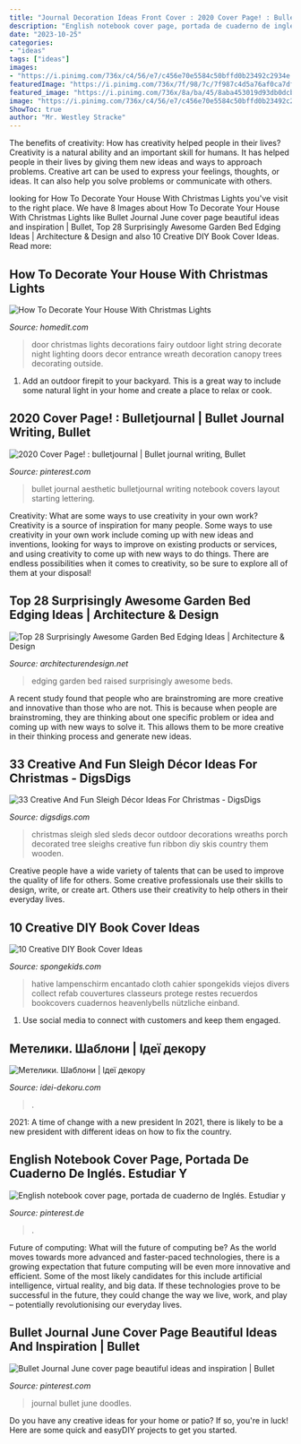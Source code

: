 ```yaml
---
title: "Journal Decoration Ideas Front Cover : 2020 Cover Page! : Bulletjournal"
description: "English notebook cover page, portada de cuaderno de inglés. estudiar y"
date: "2023-10-25"
categories:
- "ideas"
tags: ["ideas"]
images:
- "https://i.pinimg.com/736x/c4/56/e7/c456e70e5584c50bffd0b23492c2934e.jpg"
featuredImage: "https://i.pinimg.com/736x/7f/98/7c/7f987c4d5a76af0ca7dff710c28a0606.jpg"
featured_image: "https://i.pinimg.com/736x/8a/ba/45/8aba453019d93db0dcb9fb0ac52196a8.jpg"
image: "https://i.pinimg.com/736x/c4/56/e7/c456e70e5584c50bffd0b23492c2934e.jpg"
ShowToc: true
author: "Mr. Westley Stracke"
---
```



The benefits of creativity: How has creativity helped people in their lives?
Creativity is a natural ability and an important skill for humans. It has helped people in their lives by giving them new ideas and ways to approach problems. Creative art can be used to express your feelings, thoughts, or ideas. It can also help you solve problems or communicate with others.

	

		
looking for How To Decorate Your House With Christmas Lights you've visit to the right place. We have 8 Images about How To Decorate Your House With Christmas Lights like Bullet Journal June cover page beautiful ideas and inspiration | Bullet, Top 28 Surprisingly Awesome Garden Bed Edging Ideas | Architecture &amp; Design and also 10 Creative DIY Book Cover Ideas. Read more:
		
    
## How To Decorate Your House With Christmas Lights

<img loading=lazy src="http://cdn.homedit.com/wp-content/uploads/2010/11/christmas-front-door.jpg" onerror="this.onerror=null;this.src='https://tse4.mm.bing.net/th?id=OIP.DU2oOMn3-p6Uq6PpBz8llQHaLH&amp;pid=15.1';" alt="How To Decorate Your House With Christmas Lights">

_Source: homedit.com_

>door christmas lights decorations fairy outdoor light string decorate night lighting doors decor entrance wreath decoration canopy trees decorating outside. 

	

1. Add an outdoor firepit to your backyard. This is a great way to include some natural light in your home and create a place to relax or cook. 

    
## 2020 Cover Page! : Bulletjournal | Bullet Journal Writing, Bullet

<img loading=lazy src="https://i.pinimg.com/736x/7f/98/7c/7f987c4d5a76af0ca7dff710c28a0606.jpg" onerror="this.onerror=null;this.src='https://tse2.mm.bing.net/th?id=OIP.V_CgdR93LZH7m0VCQhqJcgHaJ4&amp;pid=15.1';" alt="2020 Cover Page! : bulletjournal | Bullet journal writing, Bullet">

_Source: pinterest.com_

>bullet journal aesthetic bulletjournal writing notebook covers layout starting lettering. 

	

Creativity: What are some ways to use creativity in your own work?
Creativity is a source of inspiration for many people. Some ways to use creativity in your own work include coming up with new ideas and inventions, looking for ways to improve on existing products or services, and using creativity to come up with new ways to do things. There are endless possibilities when it comes to creativity, so be sure to explore all of them at your disposal!

    
## Top 28 Surprisingly Awesome Garden Bed Edging Ideas | Architecture &amp; Design

<img loading=lazy src="https://cdn.architecturendesign.net/wp-content/uploads/2015/04/Garden-Bed-Edging-Ideas-AD-25.jpg" onerror="this.onerror=null;this.src='https://tse3.mm.bing.net/th?id=OIP.yIubjlyTu1AzIEdVSHbtBgHaLH&amp;pid=15.1';" alt="Top 28 Surprisingly Awesome Garden Bed Edging Ideas | Architecture &amp; Design">

_Source: architecturendesign.net_

>edging garden bed raised surprisingly awesome beds. 

	

A recent study found that people who are brainstroming are more creative and innovative than those who are not. This is because when people are brainstroming, they are thinking about one specific problem or idea and coming up with new ways to solve it. This allows them to be more creative in their thinking process and generate new ideas.

    
## 33 Creative And Fun Sleigh Décor Ideas For Christmas - DigsDigs

<img loading=lazy src="http://www.digsdigs.com/photos/fun-and-creative-sleigh-decor-ideas-for-christmas-1.jpg" onerror="this.onerror=null;this.src='https://tse3.mm.bing.net/th?id=OIP.KtzwXPPivil3mUPlb3TDpgHaKq&amp;pid=15.1';" alt="33 Creative And Fun Sleigh Décor Ideas For Christmas - DigsDigs">

_Source: digsdigs.com_

>christmas sleigh sled sleds decor outdoor decorations wreaths porch decorated tree sleighs creative fun ribbon diy skis country them wooden. 

	

Creative people have a wide variety of talents that can be used to improve the quality of life for others. Some creative professionals use their skills to design, write, or create art. Others use their creativity to help others in their everyday lives.

    
## 10 Creative DIY Book Cover Ideas

<img loading=lazy src="https://spongekids.com/wp-content/uploads/2014/09/diy-book-cover-ideas/8-cute-book-covers-for-girls.jpg" onerror="this.onerror=null;this.src='https://tse1.mm.bing.net/th?id=OIP.bBygi3Keh8mPW5Fc2Dv8rwHaJ4&amp;pid=15.1';" alt="10 Creative DIY Book Cover Ideas">

_Source: spongekids.com_

>hative lampenschirm encantado cloth cahier spongekids viejos divers collect refab couvertures classeurs protege restes recuerdos bookcovers cuadernos heavenlybells nützliche einband. 

	

1. Use social media to connect with customers and keep them engaged.

    
## Метелики. Шаблони | Ідеї декору

<img loading=lazy src="http://idei-dekoru.com/wp-content/uploads/2017/02/c045d5c68817be91fe678514df9a57be.jpg" onerror="this.onerror=null;this.src='https://tse4.mm.bing.net/th?id=OIP.afd3OlWhHQRiTpCoi5s6xgHaJk&amp;pid=15.1';" alt="Метелики. Шаблони | Ідеї декору">

_Source: idei-dekoru.com_

>. 

	

2021: A time of change with a new president
In 2021, there is likely to be a new president with different ideas on how to fix the country.

    
## English Notebook Cover Page, Portada De Cuaderno De Inglés. Estudiar Y

<img loading=lazy src="https://i.pinimg.com/736x/8a/ba/45/8aba453019d93db0dcb9fb0ac52196a8.jpg" onerror="this.onerror=null;this.src='https://tse3.mm.bing.net/th?id=OIP.YDRzC5hot7gExOFUDEcWvAHaJ3&amp;pid=15.1';" alt="English notebook cover page, portada de cuaderno de Inglés. Estudiar y">

_Source: pinterest.de_

>. 

	

Future of computing: What will the future of computing be?
As the world moves towards more advanced and faster-paced technologies, there is a growing expectation that future computing will be even more innovative and efficient. Some of the most likely candidates for this include artificial intelligence, virtual reality, and big data. If these technologies prove to be successful in the future, they could change the way we live, work, and play – potentially revolutionising our everyday lives.

    
## Bullet Journal June Cover Page Beautiful Ideas And Inspiration | Bullet

<img loading=lazy src="https://i.pinimg.com/736x/c4/56/e7/c456e70e5584c50bffd0b23492c2934e.jpg" onerror="this.onerror=null;this.src='https://tse2.mm.bing.net/th?id=OIP.KIiUf_4cNelJa6dQhdHqvAHaJ3&amp;pid=15.1';" alt="Bullet Journal June cover page beautiful ideas and inspiration | Bullet">

_Source: pinterest.com_

>journal bullet june doodles. 

	

Do you have any creative ideas for your home or patio? If so, you're in luck! Here are some quick and easyDIY projects to get you started.

